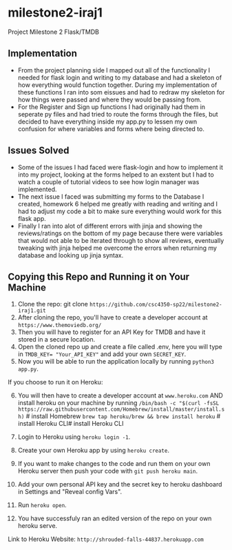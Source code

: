 # milestone2-iraj1
Project Milestone 2 Flask/TMDB 

## Implementation
- From the project planning side I mapped out all of the functionality I needed for flask login and writing to my database and had a skeleton of how everything would function together. During my implementation of these functions I ran into som eissues and had to redraw my skeleton for how things were passed and where they would be passing from.
- For the Register and Sign up functions I had originally had them in seperate py files and had tried to route the forms through the files, but decided to have everything inside my app.py to lessen my own confusion for where variables and forms where being directed to.


## Issues Solved
- Some of the issues I had faced were flask-login and how to implement it into my project, looking at the forms helped to an exstent but I had to watch a couple of tutorial videos to see how login manager was implemented.
- The next issue I faced was submitting my forms to the Database I created, homework 6 helped me greatly with reading and writing and I had to adjust my code a bit to make sure everything would work for this flask app.
- Finally I ran into alot of different errors with jinja and showing the reviews/ratings on the bottom of my page because there were variables that would not able to be iterated through to show all reviews, eventually tweaking with jinja helped me overcome the errors when returning my database and looking up jinja syntax.

## Copying this Repo and Running it on Your Machine

1. Clone the repo: git clone `https://github.com/csc4350-sp22/milestone2-iraj1.git`
2. After cloning the repo, you'll have to create a developer account at `https://www.themoviedb.org/`
3. Then you will have to register for an API Key for TMDB and have it stored in a secure location.
4. Open the cloned repo up and create a file called .env, here you will type in `TMDB_KEY= "Your_API_KEY"` and add your own `SECRET_KEY`.
5. Now you will be able to run the application locally by running `python3 app.py`.

If you choose to run it on Heroku:

6. You will then have to create a developer account at `www.heroku.com` AND install heroku on your machine by running 
`/bin/bash -c "$(curl -fsSL https://raw.githubusercontent.com/Homebrew/install/master/install.sh)`  # install Homebrew
`brew tap heroku/brew && brew install heroku`  # install Heroku CLI# install Heroku CLI

7. Login to Heroku using `heroku login -1`.
8. Create your own Heroku app by using `heroku create`.
9. If you want to make changes to the code and run them on your own Heroku server then push your code with `git push heroku main`.
10. Add your own personal API key and the secret key to heroku dashboard in Settings and "Reveal config Vars".
11. Run `heroku open`.

12. You have successfuly ran an edited version of the repo on your own heroku serve.


Link to Heroku Website: `http://shrouded-falls-44837.herokuapp.com`


